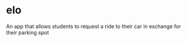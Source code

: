 # elo
An app that allows students to request a ride to their car in exchange for their parking spot
